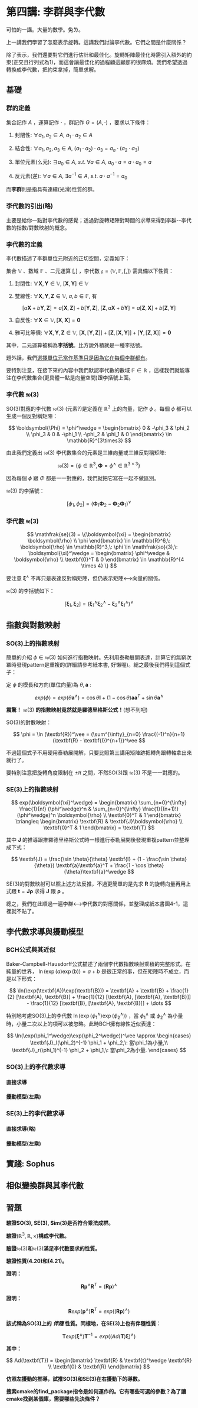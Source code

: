# 第四講: 李群與李代數

可怕的一講。大量的數學。兔ㄌ。

上一講我們學習了怎麼表示旋轉。這講我們討論李代數。它們之間是什麼關係？

除了表示，我們還要對它們進行估計和最佳化。旋轉矩陣最佳化時需引入額外的約束(正交且行列式為1)，而這會讓最佳化的過程顧這顧那的很麻煩。我們希望透過轉換成李代數，把約束拿掉，簡單求解。

## 基礎

### 群的定義

集合記作 $A$ ，運算記作 $\cdot$ ，群記作 $G=(A,\cdot)$ ，要求以下條件：

1. 封閉性: $\forall a_1, a_2 \in A,\: a_1 \cdot a_2 \in A$

2. 結合性: $\forall a_1, a_2, a_3 \in A,\: (a_1 \cdot a_2) \cdot a_3 = a_a \cdot (a_2 \cdot a_3)$

3. 單位元素(么元): $\exists a_0 \in A,\: s.t.\: \forall a \in A,\: a_0 \cdot a = a \cdot a_0 = a$

4. 反元素(逆): $\forall a \in A,\: \exists a^{-1} \in A,\: s.t.\: a \cdot a^{-1} = a_0$

而**李群**則是指具有連續(光滑)性質的群。

### 李代數的引出(略)

主要是給你一點對李代數的感覺；透過對旋轉矩陣對時間的求導來得到李群--李代數的指數/對數映射的概念。

### 李代數的定義

李代數描述了李群單位元附近的正切空間，定義如下：

集合 $\mathbb{V}$ 、數域 $\mathbb{F}$ 、二元運算 $[,]$ ，李代數 $\mathfrak{g}=(\mathbb{V}, \mathbb{F},[,])$ 需具備以下性質：

1. 封閉性: $\forall \textbf{X}, \textbf{Y} \in \mathbb{V},\: [\textbf{X}, \textbf{Y}] \in \mathbb{V}$

2. 雙線性: $\forall \textbf{X}, \textbf{Y}, \textbf{Z} \in \mathbb{V},\: a, b \in \mathbb{F}$, 有

$$
[a\textbf{X}+b\textbf{Y}, \textbf{Z}] = a[\textbf{X}, \textbf{Z}] + b[\textbf{Y}, \textbf{Z}],\: [\textbf{Z}, a\textbf{X}+b\textbf{Y}] = a[\textbf{Z}, \textbf{X}] + b[\textbf{Z}, \textbf{Y}]
$$

3. 自反性: $\forall \textbf{X} \in \mathbb{V}, [\textbf{X},\textbf{X}] = \textbf{0}$

4. 雅可比等價: $\forall \textbf{X}, \textbf{Y}, \textbf{Z} \in \mathbb{V},\: [\textbf{X}, [\textbf{Y}, \textbf{Z}]] + [\textbf{Z}, [\textbf{X}, \textbf{Y}]] + [\textbf{Y}, [\textbf{Z}, \textbf{X}]] = \textbf{0}$

其中，二元運算被稱為**李括號**。比方說外積就是一種李括號。

題外話，我們[選擇單位元當作基準只是因為它在每個李群都有](https://math.stackexchange.com/questions/720469/lie-algebra-why-does-it-have-to-be-the-tangent-space-at-the-identity-of-a-lie-g)。

要特別注意，在接下來的內容中我們默認李代數的數域 $\mathbb{F} \in \mathbb{R}$ ，這樣我們就能專注在李代數集合(更具體一點是向量空間)跟李括號上面。

### 李代數 $\mathfrak{so}(3)$

SO(3)對應的李代數 $\mathfrak{so}(3)$ (元素?)是定義在 $\mathbb{R}^3$ 上的向量，記作 $\phi$ 。每個 $\phi$ 都可以生成一個反對稱矩陣：

$$
\boldsymbol{\Phi} = \phi^\wedge =
\begin{bmatrix}
0 & -\phi_3 & \phi_2 \\
\phi_3 & 0 & -\phi_1 \\
-\phi_2 & \phi_1 & 0
\end{bmatrix} \in \mathbb{R}^{3\times3}
$$

由此我們定義出 $\mathfrak{so}(3)$ 李代數集合的元素是三維向量或三維反對稱矩陣:

$$
\mathfrak{so}(3) = \{\phi \in \mathbb{R}^3, \boldsymbol{\Phi} = \phi^\wedge \in \mathbb{R}^{3\times3}\}
$$

因為每個 $\phi$ 跟 $\Phi$ 都是一一對應的，我們就把它寫在一起不做區別。

$\mathfrak{so}(3)$ 的李括號：

$$
[\phi_1, \phi_2] = (\boldsymbol{\Phi}_1 \boldsymbol{\Phi}_2 - \boldsymbol{\Phi}_2 \boldsymbol{\Phi}_1)^\vee
$$

### 李代數 $\mathfrak{se}(3)$

$$
\mathfrak{se}(3) = \{\boldsymbol{\xi} = 
\begin{bmatrix}
\boldsymbol{\rho} \\
\phi
\end{bmatrix} \in \mathbb{R}^6,\: 
\boldsymbol{\rho} \in \mathbb{R}^3,\:
\phi \in \mathfrak{so}(3),\:
\boldsymbol{\xi}^\wedge = 
\begin{bmatrix}
\phi^\wedge & \boldsymbol{\rho} \\
\textbf{0}^T & 0
\end{bmatrix} \in \mathbb{R}^{4 \times 4}
\}
$$

要注意 $\boldsymbol{\xi}^\wedge$ 不再只是表達反對稱矩陣，但仍表示矩陣<-->向量的關係。

$\mathfrak{se}(3)$ 的李括號如下：

$$
[\boldsymbol{\xi}_1, \boldsymbol{\xi}_2] = (\boldsymbol{\xi}_1^\wedge \boldsymbol{\xi}_2^\wedge - \boldsymbol{\xi}_2^\wedge \boldsymbol{\xi}_1^\wedge)^\vee
$$

## 指數與對數映射

### SO(3)上的指數映射

簡單的介紹 $\phi \in \mathfrak{so}(3)$ 如何進行指數映射。先利用泰勒展開表達，計算它的無窮次冪時發現pattern是重複的(詳細請參考紙本書, 好懶喔)。總之最後我們得到這個式子：

定 $\phi$ 的模長和方向(單位向量)為 $\theta, \textbf{a}$ :

$$
exp(\phi) = exp(\theta\textbf{a}^\wedge) = \cos \theta \textbf{I} + (1 - \cos \theta) \textbf{a}\textbf{a}^T + \sin \theta \textbf{a}^\wedge
$$

**震驚！** $\mathfrak{so}(3)$ **的指數映射竟然就是羅德里格斯公式！**(想不到吧)

SO(3)的對數映射：

$$
\phi = \ln (\textbf{R})^\vee = (\sum^{\infty}_{n=0} \frac{(-1)^n}{n+1} (\textbf{R} - \textbf{I})^{n+1})^\vee
$$

不過這個式子不用硬用泰勒展開解，只要比照第三講用矩陣跡把轉角跟轉軸拿出來就行了。

要特別注意把旋轉角度限制在 $\pm \pi$ 之間，不然SO(3)跟 $\mathfrak{so}(3)$ 不是一一對應的。

### SE(3)上的指數映射

$$
exp(\boldsymbol{\xi}^\wedge) = 
\begin{bmatrix}
\sum_{n=0}^{\infty} \frac{1}{n!} (\phi^\wedge)^n & \sum_{n=0}^{\infty} \frac{1}{(n+1)!} (\phi^\wedge)^n \boldsymbol{\rho} \\
\textbf{0}^T & 1
\end{bmatrix} \triangleq
\begin{bmatrix}
\textbf{R} & \textbf{J}\boldsymbol{\rho} \\
\textbf{0}^T & 1
\end{bmatrix} = \textbf{T}
$$

其中 $\textbf{J}$ 的推導跟推羅德里格斯公式時一樣進行泰勒展開後發現重複pattern並整理成下式：

$$
\textbf{J} = \frac{\sin \theta}{\theta} \textbf{I} + (1 - \frac{\sin \theta}{\theta}) \textbf{a}\textbf{a}^T + \frac{1 - \cos \theta}{\theta}\textbf{a}^\wedge
$$

SE(3)的對數映射可以照上述方法反推，不過更簡單的是先求 $\textbf{R}$ 的旋轉向量再用上式跟 $\textbf{t} = \textbf{J}\boldsymbol{\rho}$ 求得 $\textbf{J}$ 跟 $\boldsymbol{\rho}$ 。

總之，我們在此順過一遍李群<-->李代數的對應關係，並整理成紙本書圖4-1，這裡就不貼了。

## 李代數求導與擾動模型

### BCH公式與其近似

Baker-Campbell-Hausdorff公式描述了兩個李代數指數映射乘積的完整形式。在純量的世界， $\ln(\exp(a)\exp(b)) = a + b$ 是很正常的事，但在矩陣時不成立，而是以下形式：

$$
\ln(\exp(\textbf{A})\exp(\textbf{B})) = \textbf{A} + \textbf{B} + \frac{1}{2} [\textbf{A}, \textbf{B}] + \frac{1}{12} [\textbf{A}, [\textbf{A}, \textbf{B}]] - \frac{1}{12} [\textbf{B}, [\textbf{A}, \textbf{B}]] + \dots
$$

特別地考慮SO(3)上的李代數 $\ln(\exp(\phi_1^\wedge)\exp(\phi_2^\wedge))$ ，當 $\phi_1^\wedge$ 或 $\phi_2^\wedge$ 為小量時，小量二次以上的項可以被忽略。此時BCH擁有線性近似表達：

$$
\ln(\exp(\phi_1^\wedge)\exp(\phi_2^\wedge))^\vee \approx
\begin{cases}
\textbf{J}_l(\phi_2)^{-1} \phi_1 + \phi_2,\: 當\phi_1為小量,\\
\textbf{J}_r(\phi_1)^{-1} \phi_2 + \phi_1,\: 當\phi_2為小量.
\end{cases}
$$

### SO(3)上的李代數求導

#### 直接求導

#### 擾動模型(左乘)

### SE(3)上的李代數求導

#### 直接求導(略)

#### 擾動模型(左乘)

## 實踐: Sophus

## 相似變換群與其李代數

## 習題

**驗證SO(3), SE(3), Sim(3)是否符合乘法成群。**

**驗證**$(\mathbb{R}^3, \mathbb{R}, \times)$**構成李代數。**

**驗證**$\mathfrak{so}(3)$**和**$\mathfrak{se}(3)$**滿足李代數要求的性質。**

**驗證性質(4.20)和(4.21)。**

**證明：**

$$
\textbf{Rp}^\wedge \textbf{R}^T = (\textbf{Rp})^\wedge
$$

**證明：**

$$
\textbf{R} exp(\textbf{p}^\wedge) \textbf{R}^T = exp((\textbf{Rp})^\wedge)
$$

**該式稱為SO(3)上的** ***伴隨*** **性質。同樣地，在SE(3)上也有伴隨性質：**

$$
\textbf{T} exp(\boldsymbol{\xi}^\wedge)\textbf{T}^{-1} = exp((Ad(\textbf{T})\boldsymbol{\xi})^\wedge)
$$

**其中：**

$$
Ad(\textbf{T}) =
\begin{bmatrix}
\textbf{R} & \textbf{t}^\wedge \textbf{R} \\
\textbf{0} & \textbf{R}
\end{bmatrix}
$$

**仿照左擾動的推導，試推SO(3)和SE(3)在右擾動下的導數。**

**搜索cmake的find_package指令是如何運作的。它有哪些可選的參數？為了讓cmake找到某個庫，需要哪些先決條件？**
